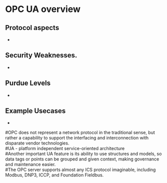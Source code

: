 # OPC UA overview

## Protocol aspects
- 

## Security Weaknesses.
- 

## Purdue Levels
- 

## Example Usecases
- 

#OPC does not represent a network protocol in the traditional sense, but rather a capability to support the interfacing and interconnection with disparate vendor technologies.  
#UA - platform independent service-oriented architecture  
#Another important UA feature is its ability to use structures and models, so data tags or points can be grouped and given context, making governance and maintenance easier.  
#The OPC server supports almost any ICS protocol imaginable, including Modbus, DNP3, ICCP, and Foundation Fieldbus.  
